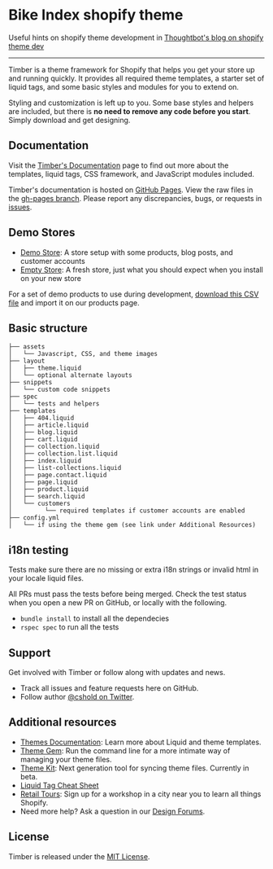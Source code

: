 # Bike Index shopify theme

Useful hints on shopify theme development in [Thoughtbot's blog on shopify theme dev](https://robots.thoughtbot.com/shopify-theme-development)

-------

Timber is a theme framework for Shopify that helps you get your store up and running quickly. It provides all required theme templates, a starter set of liquid tags, and some basic styles and modules for you to extend on.

Styling and customization is left up to you. Some base styles and helpers are included, but there is **no need to remove any code before you start**. Simply download and get designing.

Documentation
---------------------
Visit the [Timber's Documentation](http://shopify.com/timber) page to find out more about the templates, liquid tags, CSS framework, and JavaScript modules included.

Timber's documentation is hosted on [GitHub Pages](http://pages.github.com/). View the raw files in the [gh-pages branch](https://github.com/Shopify/Timber/tree/gh-pages). Please report any discrepancies, bugs, or requests in [issues](https://github.com/Shopify/Timber/issues).

Demo Stores
---------------------
- [Demo Store](https://timber-demo.myshopify.com/): A store setup with some products, blog posts, and customer accounts
- [Empty Store](https://timber-demo-empty.myshopify.com/): A fresh store, just what you should expect when you install on your new store

For a set of demo products to use during development, [download this CSV file](http://www.tetchi.ca/wp-content/uploads/2013/04/products1.csv) and import it on our products page.

Basic structure
---------------
```
├── assets
│   └── Javascript, CSS, and theme images
├── layout
│   ├── theme.liquid
│   └── optional alternate layouts
├── snippets
│   └── custom code snippets
├── spec
│   └── tests and helpers
├── templates
│   ├── 404.liquid
│   ├── article.liquid
│   ├── blog.liquid
│   ├── cart.liquid
│   ├── collection.liquid
│   ├── collection.list.liquid
│   ├── index.liquid
│   ├── list-collections.liquid
│   ├── page.contact.liquid
│   ├── page.liquid
│   ├── product.liquid
│   ├── search.liquid
│   └── customers
│         └── required templates if customer accounts are enabled
├── config.yml
│   └── if using the theme gem (see link under Additional Resources)
```
i18n testing
---------------------
Tests make sure there are no missing or extra i18n strings or invalid html in your locale liquid files.

All PRs must pass the tests before being merged. Check the test status when you open a new PR on GitHub, or locally with the following.

- `bundle install` to install all the dependecies
- `rspec spec` to run all the tests

Support
---------------------
Get involved with Timber or follow along with updates and news.

- Track all issues and feature requests here on GitHub.
- Follow author [@cshold on Twitter](http://twitter.com/cshold).

Additional resources
---------------------
- [Themes Documentation][1]: Learn more about Liquid and theme templates.
- [Theme Gem][2]: Run the command line for a more intimate way of managing your theme files.
- [Theme Kit][7]: Next generation tool for syncing theme files. Currently in beta.
- [Liquid Tag Cheat Sheet][4]
- [Retail Tours][5]: Sign up for a workshop in a city near you to learn all things Shopify.
- Need more help? Ask a question in our [Design Forums][6].

License
---------------------
Timber is released under the [MIT License](LICENSE).

[1]: http://docs.shopify.com/themes
[2]: https://github.com/Shopify/shopify_theme
[3]: http://apps.shopify.com/desktop-theme-editor
[4]: http://cheat.markdunkley.com
[5]: https://www.shopify.com/retailtour
[6]: http://ecommerce.shopify.com/c/ecommerce-design
[7]: https://github.com/Shopify/themekit
